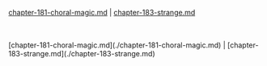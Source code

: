 [chapter-181-choral-magic.md](./chapter-181-choral-magic.md) | [chapter-183-strange.md](./chapter-183-strange.md) <br/>

<br/>
<br/>
[chapter-181-choral-magic.md](./chapter-181-choral-magic.md) | [chapter-183-strange.md](./chapter-183-strange.md) <br/>

